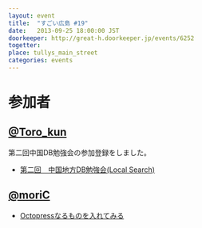 ```yaml
---
layout: event
title:  "すごい広島 #19"
date:   2013-09-25 18:00:00 JST
doorkeeper: http://great-h.doorkeeper.jp/events/6252
togetter:
place: tullys_main_street
categories: events
---
```


# 参加者

## [@Toro_kun](https://twitter.com/Toro_kun)

第二回中国DB勉強会の参加登録をしました。

* [第二回　中国地方DB勉強会(Local Search)](http://local.aguuu.com/events/21550)

## [@moriC](https://twitter.com/CentBoss)

* [Octopressなるものを入れてみる](http://blog.mori-theta.net/?p=315)
